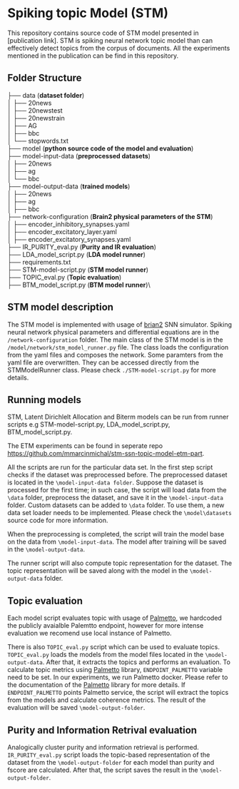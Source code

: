 # Spiking topic Model (STM)

This repository contains source code of STM model presented in [publication link]. STM is spiking neural network topic model than can effectively detect topics from the corpus of documents. All the experiments mentioned in the publication can be find in this repository.


## Folder Structure 

├── data (**dataset folder**)\
│   ├── 20news\
│   ├── 20newstest\
│   ├── 20newstrain\
│   ├── AG\
│   ├── bbc\
│   └── stopwords.txt\
├── model (**python source code of the model and evaluation**)\
├── model-input-data (**preprocessed datasets**)\
│   ├── 20news\
│   ├── ag\
│   └── bbc\
├── model-output-data (**trained models**)\
│   ├── 20news\
│   ├── ag\
│   ├── bbc\
├── network-configuration (**Brain2 physical parameters of the STM**)\
│   ├── encoder_inhibitory_synapses.yaml\
│   ├── encoder_excitatory_layer.yaml\
│   ├── encoder_excitatory_synapses.yaml\
├── IR_PURITY_eval.py (**Purity and IR evaluation**)\
├── LDA_model_script.py (**LDA model runner**)\
├── requirements.txt\
├── STM-model-script.py (**STM model runner**)\
├── TOPIC_eval.py (**Topic evaluation**)\
├── BTM_model_script.py (**BTM model runner**)\

## STM model description

The STM model is implemented with usage of  [brian2](https://brian2.readthedocs.io/en/stable/) SNN simulator. 
Spiking neural network physical parameters and differential equations are in the `/network-configuration` folder. The main class of the STM model is in the `/model/network/stm_model_runner.py` file. The class loads the configuration from the yaml files and composes the network. Some paramters from the yaml file are overwritten. They can be accessed directly from the STMModelRunner class. Please check `./STM-model-script.py` for more details.

## Running models

STM, Latent Dirichlelt Allocation and Biterm models can be run from runner scripts e.g STM-model-script.py, LDA_model_script.py, BTM_model_script.py.

The ETM experiments can be found in seperate repo https://github.com/mmarcinmichal/stm-ssn-topic-model-etm-part.

All the scripts are run for the particular data set. In the first step script checks if the dataset was preprocessed before. The preprocessed dataset is located in the `\model-input-data folder`. Suppose the dataset is processed for the first time; in such case, the script will load data from the `\data` folder, preprocess the dataset, and save it in the `\model-input-data` folder. Custom datasets can be added to `\data` folder. To use them, a new data set loader needs to be implemented. Please check the `\model\datasets` source code for more information.

When the preprocessing is completed, the script will train the model base on the data from `\model-input-data`. The model after training will be saved in the `\model-output-data`. 

The runner script will also compute topic representation for the dataset. The topic representation will be saved along with the model in the  `\model-output-data` folder. 


## Topic evaluation

 Each model script evaluates topic with usage of [Palmetto](https://github.com/dice-group/Palmetto), we hardcoded the publicly avaialble Palemtto endpoint, however for more intense evaluation we recomend use local instance of Palmetto.

There is also `TOPIC_eval.py` script which can be used to evaluate topics.
`TOPIC_eval.py` loads the models from the model files located in the `\model-output-data`. After that, it extracts the topics and performs an evaluation. To calculate topic metrics using [Palmetto](https://github.com/dice-group/Palmetto) library, `ENDPOINT_PALMETTO` variable need to be set. In our experiments, we run Palmetto docker. Please refer to the documentation of the  [Palmetto](https://github.com/dice-group/Palmetto) library for more details. If `ENDPOINT_PALMETTO` points Palmetto service, the script will extract the topics from the models and calculate coherence metrics. The result of the evaluation will be saved `\model-output-folder`.

    
## Purity and Information Retrival evaluation

Analogically cluster purity and information retrieval is performed. `IR_PURITY_eval.py` script loads the topic-based representation of the dataset from the  `\model-output-folder` for each model than purity and fscore are calculated. After that, the script saves the result in the `\model-output-folder`.

